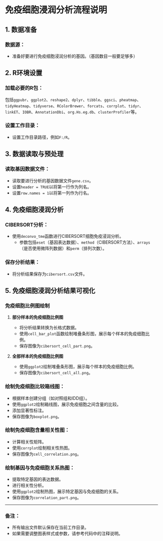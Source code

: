 # 免疫细胞浸润分析流程说明

## 1. 数据准备

### 数据源：

- 准备好要进行免疫细胞浸润分析的基因。（基因数目一般要足够多）

## 2. R环境设置

### 加载必要的R包：

包括`ggpubr`、`ggplot2`、`reshape2`、`dplyr`、`tibble`、`ggsci`、`pheatmap`、`tidyHeatmap`、`tidyverse`、`RColorBrewer`、`forcats`、`corrplot`、`tidyr`、`linkET`、`IOBR`、`AnnotationDbi`、`org.Hs.eg.db`、`clusterProfiler`等。

### 设置工作目录：

- 设置工作目录路径，例如`F:/R`。

## 3. 数据读取与预处理

### 读取基因数据文件：

- 读取要进行分析的基因数据文件`gene.csv`。
- 设置`header = TRUE`以将第一行作为列名。
- 设置`row.names = 1`以将第一列作为行名。

## 4. 免疫细胞浸润分析

### CIBERSORT分析：

- 使用`deconvo_tme`函数进行CIBERSORT细胞免疫浸润分析。
  - 参数包括`eset`（基因表达数据）、`method`（CIBERSORT方法）、`arrays`（是否使用微阵列数据）和`perm`（排列次数）。

### 保存分析结果：

- 将分析结果保存为`cibersort.csv`文件。

## 5. 免疫细胞浸润分析结果可视化

### 免疫细胞比例图绘制

1. **部分样本的免疫细胞比例图**
   
   - 将分析结果转换为长格式数据。
   - 使用`cell_bar_plot`函数绘制堆叠条形图，展示每个样本的免疫细胞比例。
   - 保存图像为`cibersort_cell_part.png`。
2. **全部样本的免疫细胞比例图**
   
   - 使用`ggplot2`绘制堆叠条形图，展示每个样本的免疫细胞比例。
   - 保存图像为`cibersort_cell_all.png`。

### 绘制免疫细胞比较箱线图：

- 根据样本创建分组（如对照组和IDD组）。
- 使用`ggplot2`绘制箱线图，展示免疫细胞之间含量的比较。
- 添加显著性标注。
- 保存图像为`boxplot.png`。

### 绘制免疫细胞含量相关性图：

- 计算相关性矩阵。
- 使用`corrplot`绘制相关性热图。
- 保存图像为`cell_correlation.png`。

### 绘制基因与免疫细胞关系热图：

- 提取特定基因的表达数据。
- 进行相关性分析。
- 使用`ggplot2`绘制热图，展示特定基因与免疫细胞的关系。
- 保存图像为`correlation_part.png`。

---

### 备注：

- 所有输出文件默认保存在当前工作目录。
- 如果需要调整图表样式或参数，请参考代码中的注释说明。
